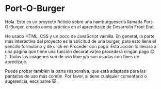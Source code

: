 # Port-O-Burger
Hola. Este es un proyecto ficticio sobre una hamburguesería llamada Port-O-Burger, creado como práctica en el aprendizaje de Desarrollo Front End.

He usado HTML, CSS y un poco de JavaScript vainilla. En general, la parte más interactiva del proyecto es la solicitud de una burger, para esto llene el sencillo formulario y dé click en Proceder con pago. Esta acción lo llevara a una página que tiene una función decorativa(no procederá ningún pago :relieved: ). Todas las imagenes son de uso libre y/o son usadas con fines de apredizaje.

Puede probar también la parte responsiva, que está adaptada para las pantallas de uso más común.
Por favor, si tiene cualquier comentario o sugerencia, escríbame :smiley_cat: .
